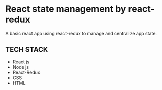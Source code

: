 # React state management by react-redux
A basic react app using react-redux to manage and centralize app state.
## TECH STACK
- React js
- Node js
- React-Redux
- CSS
- HTML
